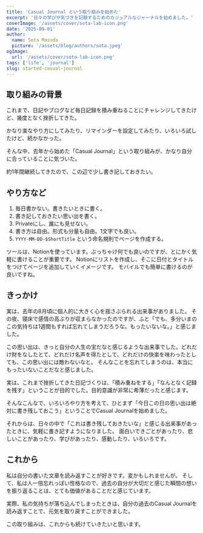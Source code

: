 ```yaml
---
title: 'Casual Journal という取り組みを始めた'
excerpt: '日々の学びや気づきを記録するためのカジュアルなジャーナルを始めました。'
coverImage: '/assets/cover/sota-lab-icon.png'
date: '2025-09-01'
author:
  name: Sota Masuda
  picture: '/assets/blog/authors/sota.jpeg'
ogImage:
  url: '/assets/cover/sota-lab-icon.png'
tags: ['life', 'journal']
slug: started-casual-journal
---
```


## 取り組みの背景

これまで、日記やブログなど毎日記録を積み重ねることにチャレンジしてきたけど、幾度となく挫折してきた。

かなり楽なやり方にしてみたり、リマインダーを設定してみたり、いろいろ試したけど、続かなかった。

そんな中、去年から始めた「Casual Journal」という取り組みが、かなり自分に合っていることに気づいた。

約1年間継続してきたので、この辺で少し書き記しておきたい。


## やり方など

1. 毎日書かない。書きたいときに書く。
2. 書き記しておきたい思い出を書く。
3. Privateにし、誰にも見せない。
4. 書き方は自由。形式も分量も自由。1文字でも良い。
5. `YYYY-MM-DD-$ShortTitle` という命名規則でページを作成する。

ツールは、Notionを使っています。ぶっちゃけ何でも良いのですが、とにかく気軽に書けることが重要です。
Notionにリストを作成し、そこに日付とタイトルをつけてページを追加していくイメージです。
モバイルでも簡単に書けるのが良いですね。


## きっかけ

実は、去年の8月頃に個人的に大きく心を揺さぶられる出来事がありました。
その夜、寝床で感情の高ぶりが収まらなかったのですが、ふと「でも、多分いまのこの気持ちは1週間もすれば忘れてしまうだろうな。もったいないな。」と感じました。

この思い出は、きっと自分の人生の宝だなと感じるような出来事でした。どれだけ財をなしたとて、どれだけ名声を得たとして、どれだけの快楽を味わったとしても、この思い出には敵わないなと。
そんなことを忘れてしまうのは、本当にもったいないことだなと感じました。


実は、これまで挫折してきた日記づくりは、「積み重ねをする」「なんとなく記録を残す」ということが目的でした。目的意識が非常に希薄だったと感じます。

そんなこんなで、いろいろやり方を考えて、ひとまず「今日この日の思い出は絶対に書き残しておこう」ということでCasual Journalを始めました。

それからは、日々の中で「これは書き残しておきたいな」と感じる出来事があったときに、気軽に書き記すようになりました。
面白いできごとがあったり、悲しいことがあったり、学びがあったり、感動したり、いろいろです。


## これから

私は自分の書いた文章を読み返すことが好きです。変かもしれませんが。
そして、私は人一倍忘れっぽい性格なので、過去の自分が大切だと感じた瞬間の想いを振り返ることは、とても価値があることだと感じています。

実際、私の気持ちが落ち込んでしまったときは、自分の過去のCasual Journalを読み返すことで、元気を取り戻すことができました。

この取り組みは、これからも続けていきたいと思います。
